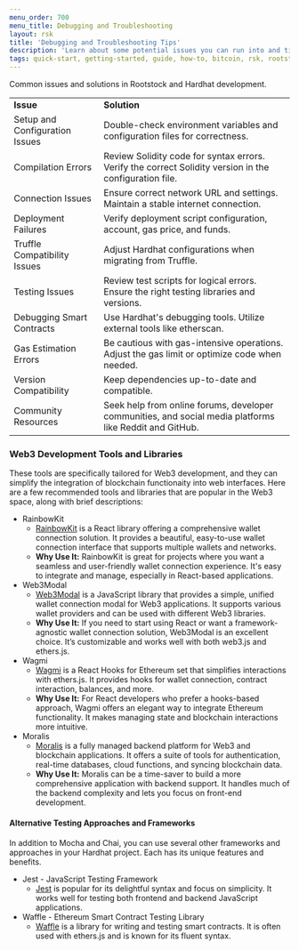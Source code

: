 ```yaml
---
menu_order: 700
menu_title: Debugging and Troubleshooting
layout: rsk
title: 'Debugging and Troubleshooting Tips'
description: 'Learn about some potential issues you can run into and tips on how to resolve them'
tags: quick-start, getting-started, guide, how-to, bitcoin, rsk, rootstock, blockchain
---
```


Common issues and solutions in Rootstock and Hardhat development.

<table>
    <tr>
   <td> <b>Issue</b>

   </td>
   <td> <b>Solution</b>

   </td>
  </tr>
  <tr>
   <td>Setup and Configuration Issues

   </td>
   <td>Double-check environment variables and configuration files for correctness.

   </td>
  </tr>
  <tr>
   <td>Compilation Errors

   </td>
   <td>Review Solidity code for syntax errors. Verify the correct Solidity version in the configuration file.

   </td>
  </tr>
  <tr>
   <td>Connection Issues

   </td>
   <td>Ensure correct network URL and settings. Maintain a stable internet connection.

   </td>
  </tr>
  <tr>
   <td>Deployment Failures

   </td>
   <td>Verify deployment script configuration, account, gas price, and funds.

   </td>
  </tr>
  <tr>
   <td>Truffle Compatibility Issues

   </td>
   <td>Adjust Hardhat configurations when migrating from Truffle.

   </td>
  </tr>
  <tr>
   <td>Testing Issues

   </td>
   <td>Review test scripts for logical errors. Ensure the right testing libraries and versions.

   </td>
  </tr>
  <tr>
   <td>Debugging Smart Contracts

   </td>
   <td>Use Hardhat's debugging tools. Utilize external tools like etherscan.

   </td>
  </tr>
  <tr>
   <td>Gas Estimation Errors

   </td>
   <td>Be cautious with gas-intensive operations. Adjust the gas limit or optimize code when needed.

   </td>
  </tr>
  <tr>
   <td>Version Compatibility

   </td>
   <td>Keep dependencies up-to-date and compatible.

   </td>
  </tr>
  <tr>
   <td>Community Resources

   </td>
   <td>Seek help from online forums, developer communities, and social media platforms like Reddit and GitHub.

   </td>
  </tr>
</table>

### Web3 Development Tools and Libraries

These tools are specifically tailored for Web3 development, and they can simplify the integration of blockchain functionaity into web interfaces. Here are a few recommended tools and libraries that are popular in the Web3 space, along with brief descriptions:

[](#top "collapsible")
- RainbowKit
  - [RainbowKit](https://www.rainbowkit.com/) is a React library offering a comprehensive wallet connection solution. It provides a beautiful, easy-to-use wallet connection interface that supports multiple wallets and networks.
  - **Why Use It:** 
    RainbowKit is great for projects where you want a seamless and user-friendly wallet connection experience. It's easy to integrate and manage, especially in React-based applications.
- Web3Modal
  - [Web3Modal](https://web3modal.com/) is a JavaScript library that provides a simple, unified wallet connection modal for Web3 applications. It supports various wallet providers and can be used with different Web3 libraries.
  - **Why Use It:** 
    If you need to start using React or want a framework-agnostic wallet connection solution, Web3Modal is an excellent choice. It’s customizable and works well with both web3.js and ethers.js.
- Wagmi
  - [Wagmi](https://wagmi.sh/) is a React Hooks for Ethereum set that simplifies interactions with ethers.js. It provides hooks for wallet connection, contract interaction, balances, and more.
  - **Why Use It:** 
    For React developers who prefer a hooks-based approach, Wagmi offers an elegant way to integrate Ethereum functionality. It makes managing state and blockchain interactions more intuitive.
- Moralis
  - [Moralis](https://moralis.io/) is a fully managed backend platform for Web3 and blockchain applications. It offers a suite of tools for authentication, real-time databases, cloud functions, and syncing blockchain data.
  - **Why Use It:** 
    Moralis can be a time-saver to build a more comprehensive application with backend support. It handles much of the backend complexity and lets you focus on front-end development.

#### Alternative Testing Approaches and Frameworks

In addition to Mocha and Chai, you can use several other frameworks and approaches in your Hardhat project. Each has its unique features and benefits.

[](#top "collapsible")
- Jest - JavaScript Testing Framework
  - [Jest](https://jestjs.io/) is popular for its delightful syntax and focus on simplicity. It works well for testing both frontend and backend JavaScript applications.
- Waffle - Ethereum Smart Contract Testing Library
  - [Waffle](https://getwaffle.io/) is a library for writing and testing smart contracts. It is often used with ethers.js and is known for its fluent syntax.
